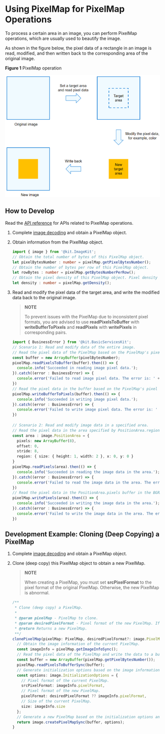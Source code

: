 # Using PixelMap for PixelMap Operations

To process a certain area in an image, you can perform PixelMap operations, which are usually used to beautify the image.

As shown in the figure below, the pixel data of a rectangle in an image is read, modified, and then written back to the corresponding area of the original image.

**Figure 1** PixelMap operation

![PixelMap operation](figures/bitmap-operation.png)

## How to Develop

Read the [API reference](../../reference/apis-image-kit/arkts-apis-image-PixelMap.md) for APIs related to PixelMap operations.

1. Complete [image decoding](image-decoding.md) and obtain a PixelMap object.

2. Obtain information from the PixelMap object.

   ```ts
   import { image } from '@kit.ImageKit';
   // Obtain the total number of bytes of this PixelMap object.
   let pixelBytesNumber : number = pixelMap.getPixelBytesNumber();
   // Obtain the number of bytes per row of this PixelMap object.
   let rowBytes : number = pixelMap.getBytesNumberPerRow();
   // Obtain the pixel density of this PixelMap object. Pixel density refers to the number of pixels per inch of an image. A larger value of the pixel density indicates a finer image.
   let density : number = pixelMap.getDensity();
   ```

3. Read and modify the pixel data of the target area, and write the modified data back to the original image.
   > **NOTE**
   >
   > To prevent issues with the PixelMap due to inconsistent pixel formats, you are advised to use **readPixelsToBuffer** with **writeBufferToPixels** and **readPixels** with **writePixels** in corresponding pairs.

   ```ts
   import { BusinessError } from '@kit.BasicServicesKit';
   // Scenario 1: Read and modify data of the entire image.
   // Read the pixel data of the PixelMap based on the PixelMap's pixel format and write the data to the buffer.
   const buffer = new ArrayBuffer(pixelBytesNumber);
   pixelMap.readPixelsToBuffer(buffer).then(() => {
     console.info('Succeeded in reading image pixel data.');
   }).catch((error : BusinessError) => {
     console.error('Failed to read image pixel data. The error is: ' + error);
   })
   // Read the pixel data in the buffer based on the PixelMap's pixel format and write the data to the PixelMap.
   pixelMap.writeBufferToPixels(buffer).then(() => {
     console.info('Succeeded in writing image pixel data.');
   }).catch((error : BusinessError) => {
     console.error('Failed to write image pixel data. The error is: ' + error);
   })

   // Scenario 2: Read and modify image data in a specified area.
   // Read the pixel data in the area specified by PositionArea.region in the PixelMap in the BGRA_8888 format and write the data to the PositionArea.pixels buffer.
   const area : image.PositionArea = {
     pixels: new ArrayBuffer(8),
     offset: 0,
     stride: 8,
     region: { size: { height: 1, width: 2 }, x: 0, y: 0 }
   }
   pixelMap.readPixels(area).then(() => {
     console.info('Succeeded in reading the image data in the area.');
   }).catch((error : BusinessError) => {
     console.error('Failed to read the image data in the area. The error is: ' + error);
   })
   // Read the pixel data in the PositionArea.pixels buffer in the BGRA_8888 format and write the data to the area specified by PositionArea.region in the PixelMap.
   pixelMap.writePixels(area).then(() => {
     console.info('Succeeded in writing the image data in the area.');
   }).catch((error : BusinessError) => {
     console.error('Failed to write the image data in the area. The error is: ' + error);
   })
   ```

## Development Example: Cloning (Deep Copying) a PixelMap

1. Complete [image decoding](image-decoding.md) and obtain a PixelMap object.

2. Clone (deep copy) this PixelMap object to obtain a new PixelMap.
   > **NOTE**
   > 
   > When creating a PixelMap, you must set **srcPixelFormat** to the pixel format of the original PixelMap. Otherwise, the new PixelMap is abnormal.

      ```ts
      /**
       * Clone (deep copy) a PixelMap.
       *
       * @param pixelMap - PixelMap to clone.
       * @param desiredPixelFormat - Pixel format of the new PixelMap. If this parameter is not specified, the pixel format of the current PixelMap is used.
       * @return Returns a new PixelMap.
       **/
      clonePixelMap(pixelMap: PixelMap, desiredPixelFormat?: image.PixelMapFormat): PixelMap {
        // Obtain the image information of the current PixelMap.
        const imageInfo = pixelMap.getImageInfoSync();
        // Read the pixel data of the PixelMap and write the data to a buffer array based on the PixelMap's pixel format.
        const buffer = new ArrayBuffer(pixelMap.getPixelBytesNumber());
        pixelMap.readPixelsToBufferSync(buffer);
        // Generate initialization options based on the image information of the current PixelMap.
        const options: image.InitializationOptions = {
          // Pixel format of the current PixelMap.
          srcPixelFormat: imageInfo.pixelFormat,
          // Pixel format of the new PixelMap.
          pixelFormat: desiredPixelFormat ?? imageInfo.pixelFormat,
          // Size of the current PixelMap.
          size: imageInfo.size
        };
        // Generate a new PixelMap based on the initialization options and buffer array.
        return image.createPixelMapSync(buffer, options);
      }
      ```

<!--RP1-->
<!--RP1End-->
